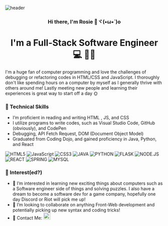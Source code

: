 ![header](https://capsule-render.vercel.app/api?type=rect&color=gradient&height=200&section=header&text=Hello%20There%20👋&fontSize=80&animation=fadeIn)
<h3 align="center">Hi there, I'm Rosie 🌹ヾ(•ω•`)o</h3>
<h1 align="center">I'm a Full-Stack Software Engineer 💻 👩‍🎓</h1>

<div>I'm a huge fan of computer programming and love the challenges of debugging or refactoring codes in HTML/CSS and JavaScript. I thoroughly don't like spending hours on a computer by myself as I generally thrive with others around me! Lastly meeting new people and learning their experiences is great way to start off a day 🌞</div>

### 📃 Technical Skills

- I’m proficient in reading and writing HTML , JS, and CSS
- I utilize programs to write codes, such as Visual Studio Code, GitHub (obviously), and CodePen
- Debugging, API Fetch Request, DOM (Document Object Model)
- Graduated from Coding Dojo, and gained proficiency in Java, Python, and React

![HTML5](https://img.shields.io/badge/html5-%23E34F26.svg?style=for-the-badge&logo=html5&logoColor=white)
![JavaScript](https://img.shields.io/badge/javascript-%23323330.svg?style=for-the-badge&logo=javascript&logoColor=%23F7DF1E)
![CSS3](https://img.shields.io/badge/css3-%231572B6.svg?style=for-the-badge&logo=css3&logoColor=white)
![JAVA](https://img.shields.io/badge/Java-ED8B00?style=for-the-badge&logo=java&logoColor=white)
![PYTHON](https://img.shields.io/badge/Python-3776AB?style=for-the-badge&logo=python&logoColor=white)
![FLASK](https://img.shields.io/badge/Flask-000000?style=for-the-badge&logo=flask&logoColor=white)
![NODE.JS](https://img.shields.io/badge/Node.js-43853D?style=for-the-badge&logo=node.js&logoColor=white)
![REACT](https://img.shields.io/badge/React-20232A?style=for-the-badge&logo=react&logoColor=61DAFB)
![SPRING](https://img.shields.io/badge/Spring-6DB33F?style=for-the-badge&logo=spring&logoColor=white)
![MYSQL](https://img.shields.io/badge/MySQL-00000F?style=for-the-badge&logo=mysql&logoColor=white)

### 🤗 Interest(ed?)
- 👀 I’m interested in learning new exciting things about computers such as a Software engineer side of things and solving puzzles.
        I also have a dream to become a software dev for a game company, hopefully one day Discord or Riot will pick me up!
- 💞️ I’m looking to collaborate on anything Front-Web development and potentially picking up new syntax and coding tricks!
- 🤝 Contact Me:  <a href="https://www.linkedin.com/in/pocketfilledwithrosies/"><img align="auto" src="https://raw.githubusercontent.com/yushi1007/yushi1007/main/images/linkedin.svg" alt="Credit goes to Yu Shi 95 for the Pic Link" width="22px"/></a>


<!-- Credit for the header goes to https://github.com/kyechan99/capsule-render -->
